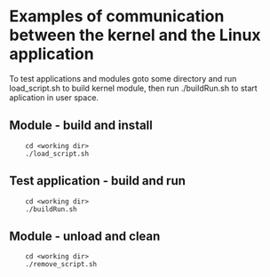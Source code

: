 # Examples of communication between the kernel and the Linux application

To test applications and modules goto some directory and run load_script.sh to build kernel module, then run ./buildRun.sh to start aplication in user space.

## Module - build and install

```
    cd <working dir>
    ./load_script.sh    
```
## Test application - build and run

```
    cd <working dir>
    ./buildRun.sh
```

## Module - unload and clean

```
    cd <working dir>
    ./remove_script.sh
```